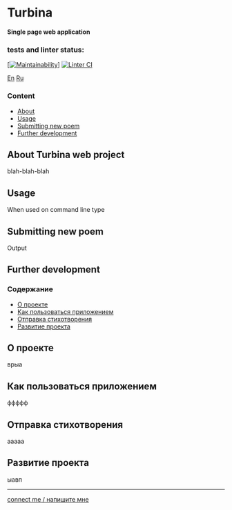 # **Turbina**
**Single page web application**

### tests and linter status:
[[![Maintainability](https://api.codeclimate.com/v1/badges/053db1e58e79fc70e86f/maintainability)](https://codeclimate.com/github/alex-kurkov/turbina-react/maintainability)]
[![Linter CI](https://github.com/alex-kurkov/turbina-react/workflows/Linter%20CI/badge.svg)](https://github.com/alex-kurkov/turbina-react/actions)

[En](#Content) [Ru](#Содержание)

### **Content**
  - [About](#About-Turbina-web-project)
  - [Usage](#Usage)
  - [Submitting new poem](#Submitting-new-poem)
  - [Further development](#Further-development)


## About Turbina web project
blah-blah-blah

## Usage
When used on command line type

## Submitting new poem
Output 

## Further development


### **Содержание**
  - [О проекте](#О-проекте)
  - [Как пользоваться приложением](#Как-пользоваться-приложением)
  - [Отправка стихотворения](#Отправка-стихотворения)
  - [Развитие проекта](#Развитие-проекта)


## О проекте
врыа

## Как пользоваться приложением
ффффф

## Отправка стихотворения
ааааа 

## Развитие проекта
ыавп
 
--------
[connect me / напишите мне](mailto:alexkourkov@yandex.ru "Email")
